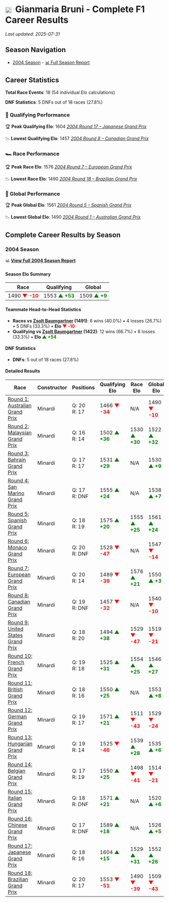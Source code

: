 # <img src="https://upload.wikimedia.org/wikipedia/commons/0/03/Flag_of_Italy.svg" alt="Italy" width="20" height="auto" style="vertical-align: middle; margin-right: 5px;" onerror="this.outerHTML='🇮🇹'; this.style.marginRight='5px';"/> Gianmaria Bruni - Complete F1 Career Results

*Last updated: 2025-07-31*

## Season Navigation

- [2004 Season](#2004-season) - [📊 Full Season Report](../seasons/2004-season-report)

## Career Statistics

**Total Race Events**: 18 (54 individual Elo calculations)

**DNF Statistics**: 5 DNFs out of 18 races (27.8%)

### 🏁 Qualifying Performance

🏆 **Peak Qualifying Elo**: 1604
   *[2004 Round 17 – Japanese Grand Prix](../seasons/2004-season-report#round-17-japanese-grand-prix)*

📉 **Lowest Qualifying Elo**: 1457
   *[2004 Round 8 – Canadian Grand Prix](../seasons/2004-season-report#round-8-canadian-grand-prix)*

### 🏎️ Race Performance

🏆 **Peak Race Elo**: 1576
   *[2004 Round 7 – European Grand Prix](../seasons/2004-season-report#round-7-european-grand-prix)*

📉 **Lowest Race Elo**: 1490
   *[2004 Round 18 – Brazilian Grand Prix](../seasons/2004-season-report#round-18-brazilian-grand-prix)*

### 🌟 Global Performance

🏆 **Peak Global Elo**: 1561
   *[2004 Round 5 – Spanish Grand Prix](../seasons/2004-season-report#round-5-spanish-grand-prix)*

📉 **Lowest Global Elo**: 1490
   *[2004 Round 1 – Australian Grand Prix](../seasons/2004-season-report#round-1-australian-grand-prix)*


## Complete Career Results by Season

### 2004 Season

📊 **[View Full 2004 Season Report](../seasons/2004-season-report)**

#### Season Elo Summary

| Race | Qualifying | Global |
|------|------------|--------|
| 1490 **<span style="color: red;">▼ -10</span>** | 1553 **<span style="color: green;">▲ +53</span>** | 1509 **<span style="color: green;">▲ +9</span>** |

#### Teammate Head-to-Head Statistics

- **Races vs [Zsolt Baumgartner](zsolt-baumgartner) (1491)**: 6 wins (40.0%) • 4 losses (26.7%) • 5 DNFs (33.3%) • **Elo <span style="color: red;">▼ -10</span>**
- **Qualifying vs [Zsolt Baumgartner](zsolt-baumgartner) (1422)**: 12 wins (66.7%) • 6 losses (33.3%) • **Elo <span style="color: green;">▲ +54</span>**

#### DNF Statistics

- **DNFs**: 5 out of 18 races (27.8%)

#### Detailed Results

| Race | Constructor | Positions | Qualifying Elo | Race Elo | Global Elo | Teammate |
|------|-------------|-----------|----------------|----------|------------|----------|
| [Round 1: Australian Grand Prix](../seasons/2004-season-report#round-1-australian-grand-prix) | Minardi | Q: 20<br/>R: 17 | 1466 **<span style="color: red;">▼ -34</span>** | N/A | 1490 **<span style="color: red;">▼ -10</span>** | [Zsolt Baumgartner](zsolt-baumgartner)<br/>Q: 17<br/>R: DNF |
| [Round 2: Malaysian Grand Prix](../seasons/2004-season-report#round-2-malaysian-grand-prix) | Minardi | Q: 16<br/>R: 14 | 1502 **<span style="color: green;">▲ +36</span>** | 1530 **<span style="color: green;">▲ +30</span>** | 1522 **<span style="color: green;">▲ +32</span>** | [Zsolt Baumgartner](zsolt-baumgartner)<br/>Q: 17<br/>R: 16 |
| [Round 3: Bahrain Grand Prix](../seasons/2004-season-report#round-3-bahrain-grand-prix) | Minardi | Q: 17<br/>R: 17 | 1531 **<span style="color: green;">▲ +29</span>** | N/A | 1530 **<span style="color: green;">▲ +9</span>** | [Zsolt Baumgartner](zsolt-baumgartner)<br/>Q: 20<br/>R: DNF |
| [Round 4: San Marino Grand Prix](../seasons/2004-season-report#round-4-san-marino-grand-prix) | Minardi | Q: 17<br/>R: DNF | 1555 **<span style="color: green;">▲ +24</span>** | N/A | 1538 **<span style="color: green;">▲ +7</span>** | [Zsolt Baumgartner](zsolt-baumgartner)<br/>Q: 19<br/>R: 15 |
| [Round 5: Spanish Grand Prix](../seasons/2004-season-report#round-5-spanish-grand-prix) | Minardi | Q: 18<br/>R: 19 | 1575 **<span style="color: green;">▲ +20</span>** | 1555 **<span style="color: green;">▲ +25</span>** | 1561 **<span style="color: green;">▲ +24</span>** | [Zsolt Baumgartner](zsolt-baumgartner)<br/>Q: 20<br/>R: 20 |
| [Round 6: Monaco Grand Prix](../seasons/2004-season-report#round-6-monaco-grand-prix) | Minardi | Q: 20<br/>R: DNF | 1528 **<span style="color: red;">▼ -47</span>** | N/A | 1547 **<span style="color: red;">▼ -14</span>** | [Zsolt Baumgartner](zsolt-baumgartner)<br/>Q: 19<br/>R: 9 |
| [Round 7: European Grand Prix](../seasons/2004-season-report#round-7-european-grand-prix) | Minardi | Q: 20<br/>R: 14 | 1489 **<span style="color: red;">▼ -39</span>** | 1576 **<span style="color: green;">▲ +21</span>** | 1550 **<span style="color: green;">▲ +3</span>** | [Zsolt Baumgartner](zsolt-baumgartner)<br/>Q: 17<br/>R: 15 |
| [Round 8: Canadian Grand Prix](../seasons/2004-season-report#round-8-canadian-grand-prix) | Minardi | Q: 19<br/>R: DNF | 1457 **<span style="color: red;">▼ -32</span>** | N/A | 1540 **<span style="color: red;">▼ -10</span>** | [Zsolt Baumgartner](zsolt-baumgartner)<br/>Q: 18<br/>R: 10 |
| [Round 9: United States Grand Prix](../seasons/2004-season-report#round-9-united-states-grand-prix) | Minardi | Q: 18<br/>R: 20 | 1494 **<span style="color: green;">▲ +38</span>** | 1529 **<span style="color: red;">▼ -47</span>** | 1519 **<span style="color: red;">▼ -21</span>** | [Zsolt Baumgartner](zsolt-baumgartner)<br/>Q: 19<br/>R: 8 |
| [Round 10: French Grand Prix](../seasons/2004-season-report#round-10-french-grand-prix) | Minardi | Q: 19<br/>R: 18 | 1525 **<span style="color: green;">▲ +31</span>** | 1554 **<span style="color: green;">▲ +25</span>** | 1546 **<span style="color: green;">▲ +27</span>** | [Zsolt Baumgartner](zsolt-baumgartner)<br/>Q: 20<br/>R: 19 |
| [Round 11: British Grand Prix](../seasons/2004-season-report#round-11-british-grand-prix) | Minardi | Q: 18<br/>R: 16 | 1550 **<span style="color: green;">▲ +25</span>** | N/A | 1553 **<span style="color: green;">▲ +8</span>** | [Zsolt Baumgartner](zsolt-baumgartner)<br/>Q: 19<br/>R: DNF |
| [Round 12: German Grand Prix](../seasons/2004-season-report#round-12-german-grand-prix) | Minardi | Q: 19<br/>R: 17 | 1571 **<span style="color: green;">▲ +21</span>** | 1511 **<span style="color: red;">▼ -43</span>** | 1529 **<span style="color: red;">▼ -24</span>** | [Zsolt Baumgartner](zsolt-baumgartner)<br/>Q: 20<br/>R: 16 |
| [Round 13: Hungarian Grand Prix](../seasons/2004-season-report#round-13-hungarian-grand-prix) | Minardi | Q: 19<br/>R: 14 | 1525 **<span style="color: red;">▼ -46</span>** | 1539 **<span style="color: green;">▲ +28</span>** | 1535 **<span style="color: green;">▲ +6</span>** | [Zsolt Baumgartner](zsolt-baumgartner)<br/>Q: 18<br/>R: 15 |
| [Round 14: Belgian Grand Prix](../seasons/2004-season-report#round-14-belgian-grand-prix) | Minardi | Q: 17<br/>R: 19 | 1550 **<span style="color: green;">▲ +25</span>** | 1498 **<span style="color: red;">▼ -41</span>** | 1514 **<span style="color: red;">▼ -21</span>** | [Zsolt Baumgartner](zsolt-baumgartner)<br/>Q: 18<br/>R: 15 |
| [Round 15: Italian Grand Prix](../seasons/2004-season-report#round-15-italian-grand-prix) | Minardi | Q: 18<br/>R: DNF | 1571 **<span style="color: green;">▲ +21</span>** | N/A | 1520 **<span style="color: green;">▲ +6</span>** | [Zsolt Baumgartner](zsolt-baumgartner)<br/>Q: 19<br/>R: 15 |
| [Round 16: Chinese Grand Prix](../seasons/2004-season-report#round-16-chinese-grand-prix) | Minardi | Q: 17<br/>R: DNF | 1589 **<span style="color: green;">▲ +18</span>** | N/A | 1526 **<span style="color: green;">▲ +5</span>** | [Zsolt Baumgartner](zsolt-baumgartner)<br/>Q: 19<br/>R: 16 |
| [Round 17: Japanese Grand Prix](../seasons/2004-season-report#round-17-japanese-grand-prix) | Minardi | Q: 18<br/>R: 16 | 1604 **<span style="color: green;">▲ +15</span>** | 1529 **<span style="color: green;">▲ +31</span>** | 1552 **<span style="color: green;">▲ +26</span>** | [Zsolt Baumgartner](zsolt-baumgartner)<br/>Q: 20<br/>R: 17 |
| [Round 18: Brazilian Grand Prix](../seasons/2004-season-report#round-18-brazilian-grand-prix) | Minardi | Q: 20<br/>R: 17 | 1553 **<span style="color: red;">▼ -51</span>** | 1490 **<span style="color: red;">▼ -39</span>** | 1509 **<span style="color: red;">▼ -43</span>** | [Zsolt Baumgartner](zsolt-baumgartner)<br/>Q: 19<br/>R: 16 |

